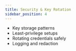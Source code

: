 ```yaml
---
title: Security & Key Rotation
sidebar_position: 4
---
```


- Key storage patterns
- Least-privilege setups
- Rotating credentials safely
- Logging and redaction
